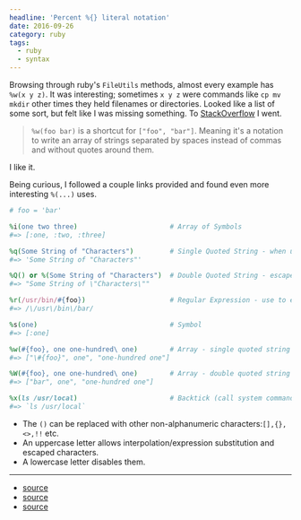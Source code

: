 ```yaml
---
headline: 'Percent %{} literal notation'
date: 2016-09-26
category: ruby
tags:
  - ruby
  - syntax
---
```


Browsing through ruby's `FileUtils` methods, almost every example has `%w(x y z)`. It was interesting; sometimes `x y z` were commands like `cp mv mkdir` other times they held filenames or directories. Looked like a list of some sort, but felt like I was missing something. To [StackOverflow] I went.

> `%w(foo bar)` is a shortcut for `["foo", "bar"]`. Meaning it's a notation to write an array of strings separated by spaces instead of commas and without quotes around them.

I like it. 

Being curious, I followed a couple links provided and found even more interesting `%(...)` uses.

```ruby
# foo = 'bar'

%i(one two three)                       # Array of Symbols
#=> [:one, :two, :three]

%q(Some String of "Characters")         # Single Quoted String - when using "" inside ''
#=> 'Some String of "Characters"'

%Q() or %(Some String of "Characters")  # Double Quoted String - escape "" inside ""
#=> "Some String of \"Characters\""

%r(/usr/bin/#{foo})                     # Regular Expression - use to escape `/`
#=> /\/usr\/bin\/bar/

%s(one)                                 # Symbol 
#=> [:one]

%w(#{foo}, one one-hundred\ one)        # Array - single quoted string
#=> ["\#{foo}", one", "one-hundred one"]

%W(#{foo}, one one-hundred\ one)        # Array - double quoted string
#=> ["bar", one", "one-hundred one"]

%x(ls /usr/local)                       # Backtick (call system commands/capture subshell result)
#=> `ls /usr/local` 
```

- The `()` can be replaced with other non-alphanumeric characters:`[],{},<>,!!` etc.
- An uppercase letter allows interpolation/expression substitution and escaped characters.
- A lowercase letter disables them.

---

- [source](http://ruby-doc.org/stdlib-2.3.1/libdoc/fileutils/rdoc/FileUtils.html#method-c-cp)
- [source](http://ruby-doc.org/core-2.3.1/doc/syntax/literals_rdoc.html#label-Percent+Strings)
- [source](http://chillibear.org/2012/03/ruby-percent-syntax-percent-functions.html)

[StackOverflow]: http://stackoverflow.com/a/1274703